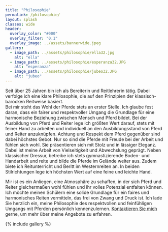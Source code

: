 ```yaml
---
title: "Philosophie"
permalink: /philosophie/
layout: splash
classes: wide
header:
  overlay_color: "#000"
  overlay_filter: "0.1"
  overlay_image: ../assets/bannerwide.jpeg
gallery:
  - image_path: ../assets/philosophie/ella32.jpg
    alt: "ella"
  - image_path: ../assets/philosophie/esperanza32.JPG
    alt: "esperanza"
  - image_path: ../assets/philosophie/jubeo32.JPG
    alt: "jubeo"
---
```


Seit über 25 Jahren bin ich als Bereiterin und Reitlehrerin tätig. Dabei verfolge ich eine klare Philosophie, die auf den Prinzipien der klassisch-barocken Reitweise basiert.  
Bei mir steht das Wohl der Pferde stets an erster Stelle. Ich glaube fest daran, dass ein fairer und respektvoller Umgang die Grundlage für eine harmonische Beziehung zwischen Mensch und Pferd bildet. Bei der Ausbildung von Pferd und Reiter lege ich größten Wert darauf, stets mit feiner Hand zu arbeiten und individuell an den Ausbildungsstand von Pferd und Reiter anzuknüpfen. Achtung und Respekt dem Pferd gegenüber sind dabei höchstes Gebot. Nur so sind die Pferde mit Freude bei der Arbeit und fühlen sich wohl. Sie präsentieren sich mit Stolz und in lässiger Eleganz. Dabei ist meine Arbeit von Vielseitigkeit und Abwechslung geprägt. Neben klassischer Dressur, betreibe ich stets gymnastizierende Boden- und Handarbeit und reite und bilde die Pferde im Gelände weiter aus. Zudem biete ich Reitunterricht und Beritt im Westernreiten an. In beiden Stilrichtungen lege ich höchsten Wert auf eine feine und leichte Hand.  

Mir ist es ein Anliegen, eine Atmosphäre zu schaffen, in der sich Pferd und Reiter gleichermaßen wohl fühlen und ihr volles Potenzial entfalten können. Ich möchte meinen Schülern eine solide Grundlage für ein faires und harmonisches Reiten vermitteln, das frei von Zwang und Druck ist. Ich lade Sie herzlich ein, meine Philosophie des respektvollen und feinfühligen Umgangs mit Pferden persönlich kennenzulernen. [Kontaktieren Sie mich](https://reiten-weikersheim.github.io/kontakt/) gerne, um mehr über meine Angebote zu erfahren.

{% include gallery %}


